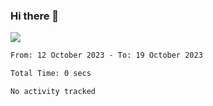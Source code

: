 ### Hi there 👋️

![](https://komarev.com/ghpvc/?username=Loner1024)

<!--START_SECTION:waka-->

```txt
From: 12 October 2023 - To: 19 October 2023

Total Time: 0 secs

No activity tracked
```

<!--END_SECTION:waka-->



